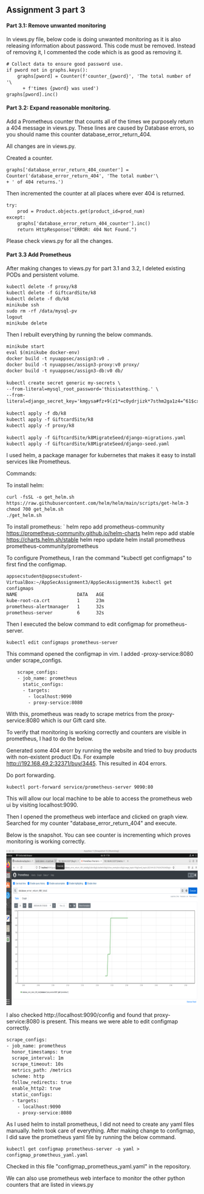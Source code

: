 ## **Assignment 3 part 3**

#### **Part 3.1: Remove unwanted monitoring**

In views.py file, below code is doing unwanted monitoring as it is also releasing information about password. This code must be removed. Instead of removing it, I commented the code which is as good as removing it.

    # Collect data to ensure good password use.
    if pword not in graphs.keys():
        graphs[pword] = Counter(f'counter_{pword}', 'The total number of '\
          + f'times {pword} was used')
    graphs[pword].inc()
    
#### **Part 3.2: Expand reasonable monitoring.**

Add a Prometheus counter that counts all of the times we purposely return a 404 message in views.py. These lines are caused by Database errors, so you should name this counter database_error_return_404.
 
All changes are in views.py.
 
Created a counter.
 
    graphs['database_error_return_404_counter'] = Counter('database_error_return_404', 'The total number'\
    + ' of 404 returns.')

Then incremented the counter at all places where ever 404 is returned. 

    try:
        prod = Product.objects.get(product_id=prod_num) 
    except:
    	graphs['database_error_return_404_counter'].inc()
    	return HttpResponse("ERROR: 404 Not Found.")

Please check views.py for all the changes.

#### **Part 3.3 Add Prometheus** 

After making changes to views.py for part 3.1 and 3.2, I deleted existing PODs and persistent volume.

    kubectl delete -f proxy/k8
    kubectl delete -f GiftcardSite/k8
    kubectl delete -f db/k8
    minikube ssh
    sudo rm -rf /data/mysql-pv
    logout
    minikube delete

Then I rebuilt everything by running the below commands.

    minikube start
    eval $(minikube docker-env)
    docker build -t nyuappsec/assign3:v0 .
    docker build -t nyuappsec/assign3-proxy:v0 proxy/
    docker build -t nyuappsec/assign3-db:v0 db/
    
    kubectl create secret generic my-secrets \
    --from-literal=mysql_root_password='thisisatestthing.' \
    --from-literal=django_secret_key='kmgysa#fz+9(z1*=c0ydrjizk*7sthm2ga1z4=^61$cxcq8b$l'
    
    kubectl apply -f db/k8
    kubectl apply -f GiftcardSite/k8
    kubectl apply -f proxy/k8
    
    kubectl apply -f GiftcardSite/k8MigrateSeed/django-migrations.yaml
    kubectl apply -f GiftcardSite/k8MigrateSeed/django-seed.yaml
    
I used helm, a package manager for kubernetes that makes it easy to install services like Prometheus.

Commands:

To install helm:

    curl -fsSL -o get_helm.sh https://raw.githubusercontent.com/helm/helm/main/scripts/get-helm-3
    chmod 700 get_helm.sh
    ./get_helm.sh
    
To install prometheus:
`
    helm repo add prometheus-community https://prometheus-community.github.io/helm-charts
    helm repo add stable https://charts.helm.sh/stable
    helm repo update
    helm install prometheus prometheus-community/prometheus

To configure Prometheus, I ran the command "kubectl get configmaps" to first find the configmap.

```plaintext
appsecstudent@appsecstudent-VirtualBox:~/AppSecAssignment3/AppSecAssignment3$ kubectl get configmaps
NAME                      DATA   AGE
kube-root-ca.crt          1      23m
prometheus-alertmanager   1      32s
prometheus-server         6      32s
```

Then I executed the below command to edit configmap for prometheus-server. 

    kubectl edit configmaps prometheus-server

This command opened the configmap in vim. I added -proxy-service:8080 under scrape_configs.

        scrape_configs:
        - job_name: prometheus
          static_configs:
          - targets:
            - localhost:9090
            - proxy-service:8080

With this, prometheus was ready to scrape metrics from the proxy-service:8080 which is our Gift card site.

To verify that monitoring is working correctly and counters are visible in prometheus, I had to do the below.

Generated some 404 erorr by running the website and tried to buy products with non-existent product IDs. For example http://192.168.49.2:32371/buy/3445. This resulted in 404 errors.

Do port forwarding.

    kubectl port-forward service/prometheus-server 9090:80

This will allow our local machine to be able to access the prometheus web ui by visiting localhost:9090.

Then I opened the prometheus web interface and clicked on graph view. Searched for my counter "database_error_return_404" and execute.

Below is the snapshot. You can see counter is incrementing which proves monitoring is working correctly.

![Prometheus Web UI Snapshot Counter](Prometheus_Snapshot.jpg)

I also checked http://localhost:9090/config and found that proxy-service:8080 is present. This means we were able to edit configmap correctly.

```plaintext
scrape_configs:
- job_name: prometheus
  honor_timestamps: true
  scrape_interval: 1m
  scrape_timeout: 10s
  metrics_path: /metrics
  scheme: http
  follow_redirects: true
  enable_http2: true
  static_configs:
  - targets:
    - localhost:9090
    - proxy-service:8080
```

As I used helm to install prometheus, I did not need to create any yaml files manually. helm took care of everything. After making change to configmap, I did save the prometheus yaml file by running the below command.
   
    kubectl get configmap prometheus-server -o yaml > configmap_prometheus_yaml.yaml
    
Checked in this file "configmap_prometheus_yaml.yaml" in the repository.

We can also use prometheus web interface to monitor the other python counters that are listed in views.py




